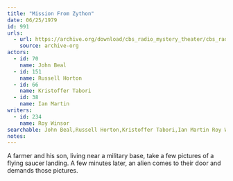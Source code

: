 ```yaml
---
title: "Mission From Zython"
date: 06/25/1979
id: 991
urls: 
  - url: https://archive.org/download/cbs_radio_mystery_theater/cbs_radio_mystery_theater-0951-1000.zip/cbs_radio_mystery_theater-0951-1000%2Fcbsrmt_0991_mission_from_zython.mp3
    source: archive-org
actors:  
  - id: 70
    name: John Beal  
  - id: 151
    name: Russell Horton  
  - id: 66
    name: Kristoffer Tabori  
  - id: 38
    name: Ian Martin
writers:  
  - id: 234
    name: Roy Winsor
searchable: John Beal,Russell Horton,Kristoffer Tabori,Ian Martin Roy Winsor
notes:  
---
```

A farmer and his son, living near a military base, take a few pictures of a flying saucer landing. A few minutes later, an alien comes to their door and demands those pictures.